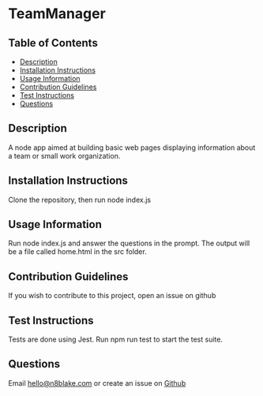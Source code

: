 # TeamManager

## Table of Contents
* [Description](#description)
* [Installation Instructions](#installation-instructions)
* [Usage Information](#usage-information)
* [Contribution Guidelines](#contribution-guidelines)
* [Test Instructions](#test-instructions)
* [Questions](#questions)

## Description
A node app aimed at building basic web pages displaying information about a team or small work organization.

## Installation Instructions
Clone the repository, then run node index.js

## Usage Information
Run node index.js and answer the questions in the prompt. The output will be a file called home.html in the src folder. 

## Contribution Guidelines
If you wish to contribute to this project, open an issue on github

## Test Instructions
Tests are done using Jest. Run npm run test to start the test suite.

## Questions
Email [hello@n8blake.com](mailto:hello@n8blake.com)
or create an issue on [Github](https://github.com/n8blake)  

